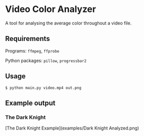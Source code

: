 # Video Color Analyzer

A tool for analysing the average color throughout a video file.

## Requirements

Programs: `ffmpeg`, `ffprobe`

Python packages: `pillow`, `progressbar2`

## Usage

    $ python main.py video.mp4 out.png

## Example output

### The Dark Knight

[The Dark Knight Example](examples/Dark Knight Analyzed.png)
